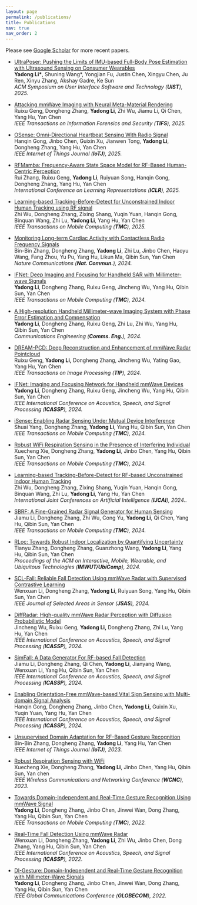 ```yaml
---
layout: page
permalink: /publications/
title: Publications
nav: true
nav_order: 2
---
```


<p>
Please see <a href="https://scholar.google.com/citations?user=iZWM3pAAAAAJ&hl=en">Google Scholar</a> for more recent papers.
</p>

- [UltraPoser: Pushing the Limits of IMU-based Full-Body Pose Estimation with Ultrasound Sensing on Consumer Wearables]()  
  **Yadong Li\***, Shuning Wang*, Yongjian Fu, Justin Chen, Xingyu Chen, Ju Ren, Xinyu Zhang, Akshay Gadre, Ke Sun  
  *ACM Symposium on User Interface Software and Technology (**UIST**), 2025.*  

- [Attacking mmWave Imaging with Neural Meta-Material Rendering](https://ieeexplore.ieee.org/document/11007126)    
  Ruixu Geng, Dongheng Zhang, **Yadong Li**, Zhi Wu, Jiamu Li, Qi Chen, Yang Hu, Yan Chen  
  *IEEE Transactions on Information Forensics and Security (**TIFS**), 2025.*
  
- [OSense: Omni-Directional Heartbeat Sensing With Radio Signal](https://ieeexplore.ieee.org/abstract/document/10955686)  
  Hanqin Gong, Jinbo Chen, Guixin Xu, Jianwen Tong, **Yadong Li**, Dongheng Zhang, Yang Hu, Yan Chen  
  *IEEE Internet of Things Journal (**IoTJ**), 2025.*
  
- [RFMamba: Frequency-Aware State Space Model for RF-Based Human-Centric Perception](https://openreview.net/forum?id=lG9fjBLb6d)  
  Rui Zhang, Ruixu Geng, **Yadong Li**, Ruiyuan Song, Hanqin Gong, Dongheng Zhang, Yang Hu, Yan Chen  
  *International Conference on Learning Representations (**ICLR**), 2025.*
  
- [Learning-based Tracking-Before-Detect for Unconstrained Indoor Human Tracking using RF signal](https://ieeexplore.ieee.org/abstract/document/10841474)                   
  Zhi Wu, Dongheng Zhang, Zixing Shang, Yuqin Yuan, Hanqin Gong, Binquan Wang, Zhi Lu, **Yadong Li**, Yang Hu, Yan Chen  
  *IEEE Transactions on Mobile Computing  (**TMC**), 2025.*
    

- [Monitoring Long-term Cardiac Activity with Contactless Radio Frequency Signals](https://www.nature.com/articles/s41467-024-55061-9)    
  Bin-Bin Zhang, Dongheng Zhang, **Yadong Li**, Zhi Lu, Jinbo Chen, Haoyu Wang, Fang Zhou, Yu Pu, Yang Hu, Likun Ma, Qibin Sun, Yan Chen  
  *Nature Communications  (**Nat. Commun.**), 2024.*

- [IFNet: Deep Imaging and Focusing for Handheld SAR with Millimeter-wave Signals](https://ieeexplore.ieee.org/abstract/document/10740682)    
  **Yadong Li**, Dongheng Zhang, Ruixu Geng, Jincheng Wu, Yang Hu, Qibin Sun, Yan Chen  
  *IEEE Transactions on Mobile Computing  (**TMC**), 2024.*

-  [A High-resolution Handheld Millimeter-wave Imaging System with Phase Error Estimation and Compensation](https://www.nature.com/articles/s44172-023-00156-2)  
  **Yadong Li**, Dongheng Zhang, Ruixu Geng, Zhi Lu, Zhi Wu, Yang Hu, Qibin Sun, Yan Chen  
  *Communications Engineering (**Comms. Eng.**), 2024.*

       
- [DREAM-PCD: Deep Reconstruction and Enhancement of mmWave Radar Pointcloud](https://ieeexplore.ieee.org/abstract/document/10794585)  
  Ruixu Geng, **Yadong Li,** Dongheng Zhang, Jincheng Wu, Yating Gao, Yang Hu, Yan Chen  
  *IEEE Transactions on Image Processing (**TIP**), 2024.*
   
- [IFNet: Imaging and Focusing Network for Handheld mmWave Devices](https://ieeexplore.ieee.org/document/10447461)  
  **Yadong Li**, Dongheng Zhang, Ruixu Geng, Jincheng Wu, Yang Hu, Qibin Sun, Yan Chen  
  *IEEE International Conference on Acoustics, Speech, and Signal Processing (**ICASSP**), 2024.*
  
- [iSense: Enabling Radar Sensing Under Mutual Device Interference](https://ieeexplore.ieee.org/document/10476710)  
  Shuai Yang, Dongheng Zhang, **Yadong Li**, Yang Hu, Qibin Sun, Yan Chen  
   *IEEE Transactions on Mobile Computing (**TMC**), 2024.*
  
- [Robust WiFi Respiration Sensing in the Presence of Interfering Individual](https://ieeexplore.ieee.org/document/10379134)  
  Xuecheng Xie, Dongheng Zhang, **Yadong Li**, Jinbo Chen, Yang Hu, Qibin Sun, Yan Chen  
  *IEEE Transactions on Mobile Computing (**TMC**), 2024.*
  
- [Learning-based Tracking-Before-Detect for RF-based Unconstrained Indoor Human Tracking](https://www.ijcai.org/proceedings/2024/674)  
  Zhi Wu, Dongheng Zhang, Zixing Shang, Yuqin Yuan, Hanqin Gong, Binquan Wang, Zhi Lu, **Yadong Li**, Yang Hu, Yan Chen  
  *International Joint Conferences on Artificial Intelligence (**IJCAI**), 2024.*.
  
- [SBRF: A Fine-Grained Radar Signal Generator for Human Sensing](https://ieeexplore.ieee.org/document/10596954)  
  Jiamu Li, Dongheng Zhang, Zhi Wu, Cong Yu, **Yadong Li**, Qi Chen, Yang Hu, Qibin Sun, Yan Chen  
  *IEEE Transactions on Mobile Computing (**TMC**), 2024.*
  
- [RLoc: Towards Robust Indoor Localization by Quantifying Uncertainty](https://dl.acm.org/doi/abs/10.1145/3631437)  
  Tianyu Zhang, Dongheng Zhang, Guanzhong Wang, **Yadong Li**, Yang Hu, Qibin Sun, Yan Chen  
  *Proceedings of the ACM on Interactive, Mobile, Wearable, and Ubiquitous Technologies (**IMWUT/UbiComp**), 2024.*

- [SCL-Fall: Reliable Fall Detection Using mmWave Radar with Supervised Contrastive Learning](https://ieeexplore.ieee.org/abstract/document/10716775)  
  Wenxuan Li, Dongheng Zhang, **Yadong Li**, Ruiyuan Song, Yang Hu, Qibin Sun, Yan Chen  
  *IEEE Journal of Selected Areas in Sensor (**JSAS**), 2024.*

- [DiffRadar: High-quality mmWave Radar Perception with Diffusion Probabilistic Model](https://ieeexplore.ieee.org/document/10448324)  
  Jincheng Wu, Ruixu Geng, **Yadong Li,** Dongheng Zhang, Zhi Lu, Yang Hu, Yan Chen  
  *IEEE International Conference on Acoustics, Speech, and Signal Processing (**ICASSP**), 2024.*

- [SimFall: A Data Generator For RF-based Fall Detection](https://ieeexplore.ieee.org/document/10446234)  
  Jiamu Li, Dongheng Zhang, Qi Chen, **Yadong Li**, Jianyang Wang, Wenxuan Li, Yang Hu, Qibin Sun, Yan Chen  
  *IEEE International Conference on Acoustics, Speech, and Signal Processing (**ICASSP**), 2024.*
    
- [Enabling Orientation-Free mmWave-based Vital Sign Sensing with Multi-domain Signal Analysis](https://ieeexplore.ieee.org/document/10448323)    
  Hanqin Gong, Dongheng Zhang, Jinbo Chen, **Yadong Li,** Guixin Xu, Yuqin Yuan, Yang Hu, Yan Chen  
  *IEEE International Conference on Acoustics, Speech, and Signal Processing (**ICASSP**), 2024.*

- [Unsupervised Domain Adaptation for RF-Based Gesture Recognition](https://ieeexplore.ieee.org/abstract/document/10147269)  
  Bin-Bin Zhang, Dongheng Zhang, **Yadong Li**, Yang Hu, Yan Chen  
  *IEEE Internet of Things Journal (**IoTJ**), 2023.*
  	
- [Robust Respiration Sensing with WiFi](https://ieeexplore.ieee.org/document/10118809)  
  Xuecheng Xie, Dongheng Zhang, **Yadong Li**, Jinbo Chen, Yang Hu, Qibin Sun, Yan chen  
  *IEEE Wireless Communications and Networking Conference (**WCNC**), 2023.*
   
 - [Towards Domain-Independent and Real-Time Gesture Recognition Using mmWave Signal](https://ieeexplore.ieee.org/abstract/document/9894724)  
  **Yadong Li**, Dongheng Zhang, Jinbo Chen, Jinwei Wan, Dong Zhang, Yang Hu, Qibin Sun, Yan Chen  
  *IEEE Transactions on Mobile Computing (**TMC**), 2022.*

- [Real-Time Fall Detection Using mmWave Radar](https://ieeexplore.ieee.org/document/9747153)  
  Wenxuan Li, Dongheng Zhang, **Yadong Li**, Zhi Wu, Jinbo Chen, Dong Zhang, Yang Hu, Qibin Sun, Yan Chen  
  *IEEE International Conference on Acoustics, Speech, and Signal Processing (**ICASSP**), 2022.*
    
- [DI-Gesture: Domain-Independent and Real-Time Gesture Recognition with Millimeter-Wave Signals](https://ieeexplore.ieee.org/document/10001175)   
  **Yadong Li**, Dongheng Zhang, Jinbo Chen, Jinwei Wan, Dong Zhang, Yang Hu, Qibin Sun, Yan Chen  
  *IEEE Global Communications Conference (**GLOBECOM**), 2022.*


  


